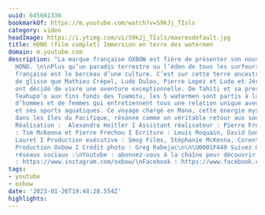 ```yaml
---
uuid: 645601336
bookmarkOf: https://m.youtube.com/watch?v=S9kJj_TIsls
category: video
headImage: https://i.ytimg.com/vi/S9kJj_TIsls/maxresdefault.jpg
title: HONO (film complet) Immersion en terre des watermen
domain: m.youtube.com
description: "La marque française OXBOW est fière de présenter son nouveau film documentaire
  HONO. \n\nPlus qu’un paradis terrestre ou l’éden de tous les surfeurs, la Polynésie
  française est le berceau d’une culture. C’est sur cette terre ancestrale des sports
  de glisse que Mathieu Crépel, Ludo Dulou, Pierre Lopez et Ludo et Jérémy Teulade
  ont décidé́ de vivre une aventure exceptionnelle. De Tahiti et sa presqu’île de
  Teahupo’o aux fins fonds des Tuamotu, les 5 watermen sont partis à la rencontre
  d’hommes et de femmes qui entretiennent tous une relation unique avec la nature
  et ses sports aquatiques. Ce voyage chargé en Mana, cette énergie mystique qui vibre
  dans les îles du Pacifique, résonne comme un véritable retour aux sources.\n\n\U0001F3A5
  Réalisation :  Alexandre Heitler I Assistant réalisateur : Pierre Frechou I Images
  : Tim McKenna et Pierre Frechou I Ecriture : Louis Roquain, David Gonnord, Corentin
  Lauret I Production exécutive : Smog Films, Stéphanie McKenna, Corentin Lauret I
  Production Oxbow I Crédit photo : Greg Rabejac\n\n\U0001F449 Suivez OXBOW sur les
  réseaux sociaux :\nYoutube : abonnez-vous à la chaîne pour découvrir tous nos films\nInstagram
  : https://www.instagram.com/oxbow/\nFacebook : https://www.facebook.com/oxbow.france"
tags:
- youtube
- oxbow
date: '2023-01-26T19:48:28.554Z'
highlights:
---
```



